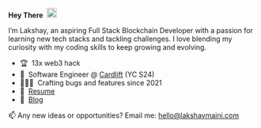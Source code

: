 **Hey There** &nbsp;<img src="https://media.giphy.com/media/hvRJCLFzcasrR4ia7z/giphy.gif" width="20px" height="20px"/>

I’m Lakshay, an aspiring Full Stack Blockchain Developer with a passion for learning new tech stacks and tackling challenges. I love blending my curiosity with my coding skills to keep growing and evolving.

- 🏆  &nbsp;13x web3 hack
- 🚀  &nbsp;Software Engineer @ [Cardlift](https://withcardlift.com/) (YC S24)
- 🧑🏽‍💻  &nbsp;Crafting bugs and features since 2021
- 📃  &nbsp;[Resume](https://resume.lakshaymaini.com)
- 💬  &nbsp;[Blog](https://blog.lakshaymaini.com)

📫 Any new ideas or opportunities? Email me: hello@lakshaymaini.com
